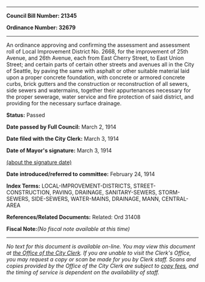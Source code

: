 

********

**Council Bill Number: 21345**
   
**Ordinance Number: 32679**
********

 An ordinance approving and confirming the assessment and assessment roll of Local Improvement District No. 2668, for the improvement of 25th Avenue, and 26th Avenue, each from East Cherry Street, to East Union Street; and certain parts of certain other streets and avenues all in the City of Seattle, by paving the same with asphalt or other suitable material laid upon a proper concrete foundation, with concrete or armored concrete curbs, brick gutters and the construction or reconstruction of all sewers, side sewers and watermains, together their appurtenances necessary for the proper sewerage, water service and fire protection of said district, and providing for the necessary surface drainage.

**Status:** Passed
   
**Date passed by Full Council:** March 2, 1914
   
**Date filed with the City Clerk:** March 3, 1914
   
**Date of Mayor's signature:** March 3, 1914
   
[(about the signature date)](/~public/approvaldate.htm)
   
   
   
**Date introduced/referred to committee:** February 24, 1914
   
   
**Index Terms:** LOCAL-IMPROVEMENT-DISTRICTS, STREET-CONSTRUCTION, PAVING, DRAINAGE, SANITARY-SEWERS, STORM-SEWERS, SIDE-SEWERS, WATER-MAINS, DRAINAGE, MANN, CENTRAL-AREA

**References/Related Documents:** Related: Ord 31408

**Fiscal Note:**_(No fiscal note available at this time)_
********

_No text for this document is available on-line. You may view this document at [the Office of the City Clerk](http://www.seattle.gov/leg/clerk/contactUs.htm). If you are unable to visit the Clerk's Office, you may request a copy or scan be made for you by Clerk staff. Scans and copies provided by the Office of the City Clerk are subject to [copy fees](http://clerk.seattle.gov/~public/clerkfees.htm), and the timing of service is dependent on the availability of staff._

